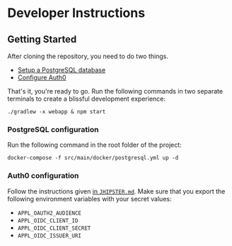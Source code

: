 # Developer Instructions

## Getting Started

After cloning the repository, you need to do two things.

- [Setup a PostgreSQL database](#postgresql-configuration)
- [Configure Auth0](#auth0-configuration)

That's it, you're ready to go. Run the following commands in two separate terminals to create a blissful development
experience:

```shell
./gradlew -x webapp & npm start
```

### PostgreSQL configuration

Run the following command in the root folder of the project:

```shell
docker-compose -f src/main/docker/postgresql.yml up -d
```

### Auth0 configuration

Follow the instructions given [in `JHIPSTER.md`](https://github.com/bbortt/event-planner/blob/main/JHIPSTER.md#auth0).
Make sure that you export the following environment variables with your secret values:

- `APPL_OAUTH2_AUDIENCE`
- `APPL_OIDC_CLIENT_ID`
- `APPL_OIDC_CLIENT_SECRET`
- `APPL_OIDC_ISSUER_URI`
